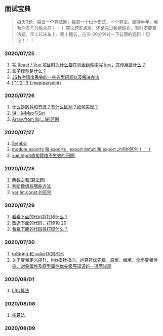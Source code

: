 ## 面试宝典
> 每天3题，<del>每日一个算法题</del>，每周一个设计模式，一个算法，坚持半年，我看你有几分像从前！！！
> 算法题有点难，还是先过数据结构，暂时不要算法题。早上起床车上、晚上睡前，花10-20分钟过一下前面的题目！切记！！！
### 2020/07/25
1. [写 React / Vue 项目时为什么要在列表组件中写 key，其作用是什么？](./vue/1.md) 
2. [盒子模型是什么？](./html/1.md)
3. [JS数字精度丢失的一些典型问题以及解决办法](./javascript/1.md)
4. [['1','2','3'].map(parseInt)](./javascript/2.md)

### 2020/07/26
1. [什么是防抖和节流？有什么区别？如何实现？](./html/2.md)
2. [讲一讲Map与Set](./javascript/3.md)
3. [Array.from 和[...]的区别](./javascript/4.md)

### 2020/07/27
1. [Symbol](./javascript/5.md)
2. [module.exports 和 exports , export defult 和 export 之间的区别！！！ ](./javascript/6.md)
3. [vue input直接赋值不生效的问题!](./vue/2.md)

### 2020/07/28
1. [两数之和(算法题)](./javascript/7.md)
2. [判断数组有哪些方法](./javascript/8.md)
3. [var let const 的区别](./javascript/9.md)

### 2020/07/29
1. [看看下面的代码将打印什么？](./javascript/10.md)
2. [改造下面的代码，打印10 20](./javascript/11.md)
3. [看看下面的代码将打印什么？](./javascript/12.md)

### 2020/07/30
1. [toString 和 valueOf的不同](./javascript/13.md) 
2. [关于变量定义提升、this指针指向、运算符优先级、原型、继承、全局变量污染、对象属性及原型属性优先级等知识的一道面试题](./javascript/14.md)

### 2020/08/01
1. [LRU算法](./javascript/15.md)

### 2020/08/08
1. [栈算法](./javascript/16.md)

### 2020/08/09
